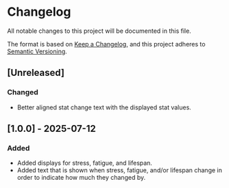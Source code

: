 # Changelog

All notable changes to this project will be documented in this file.

The format is based on [Keep a Changelog](https://keepachangelog.com/en/1.1.0/),
and this project adheres to [Semantic Versioning](https://semver.org/spec/v2.0.0.html).


## [Unreleased]

### Changed

- Better aligned stat change text with the displayed stat values.

## [1.0.0] - 2025-07-12

### Added

- Added displays for stress, fatigue, and lifespan.
- Added text that is shown when stress, fatigue, and/or lifespan change in order to indicate how much they changed by.